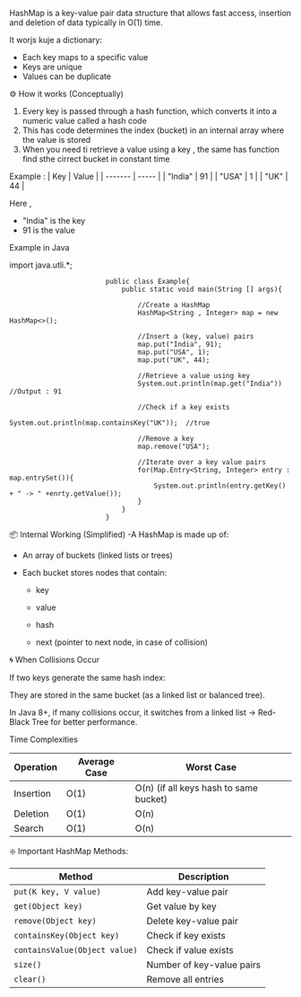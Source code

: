 HashMap is a key-value pair data structure that allows fast access, insertion and deletion of data typically in O(1) time.

It worjs kuje a dictionary:
- Each key maps to a specific value
- Keys are unique
- Values can be duplicate

⚙️ How it works (Conceptually)
1. Every key is passed through a hash function,
   which converts it into a numeric value called a hash code
2. This has code determines the index (bucket) in an internal array where the value is stored
3. When you need ti retrieve a value using a key ,
   the same has function find sthe cirrect bucket in constant time

Example : 
| Key     | Value |
| ------- | ----- |
| "India" | 91    |
| "USA"   | 1     |
| "UK"    | 44    |

Here ,
- "India" is the key
- 91 is the value

Example in Java

import java.utli.*;


                            public class Example{
                                public static void main(String [] args){

                                    //Create a HashMap
                                    HashMap<String , Integer> map = new HashMap<>();

                                    //Insert a (key, value) pairs
                                    map.put("India", 91);
                                    map.put("USA", 1);
                                    map.put("UK", 44);

                                    //Retrieve a value using key
                                    System.out.println(map.get("India"))        //Output : 91

                                    //Check if a key exists
                                    System.out.println(map.containsKey("UK"));  //true

                                    //Remove a key
                                    map.remove("USA");

                                    //Iterate over a key value pairs
                                    for(Map.Entry<String, Integer> entry : map.entrySet()){
                                        System.out.println(entry.getKey() + " -> " +enrty.getValue());
                                    }
                                } 
                            }


📦 Internal Working (Simplified)
-A HashMap is made up of:

- An array of buckets (linked lists or trees)

- Each bucket stores nodes that contain:

    - key

    - value

    - hash

    - next (pointer to next node, in case of collision)

🌀 When Collisions Occur

If two keys generate the same hash index:

They are stored in the same bucket (as a linked list or balanced tree).

In Java 8+, if many collisions occur, it switches from a linked list → Red-Black Tree for better performance.

Time Complexities

| Operation | Average Case | Worst Case                             |
| --------- | ------------ | -------------------------------------- |
| Insertion | O(1)         | O(n) (if all keys hash to same bucket) |
| Deletion  | O(1)         | O(n)                                   |
| Search    | O(1)         | O(n)                                   |


❇️ Important HashMap Methods:

| Method                        | Description               |
| ----------------------------- | ------------------------- |
| `put(K key, V value)`         | Add key-value pair        |
| `get(Object key)`             | Get value by key          |
| `remove(Object key)`          | Delete key-value pair     |
| `containsKey(Object key)`     | Check if key exists       |
| `containsValue(Object value)` | Check if value exists     |
| `size()`                      | Number of key-value pairs |
| `clear()`                     | Remove all entries        |


                          
